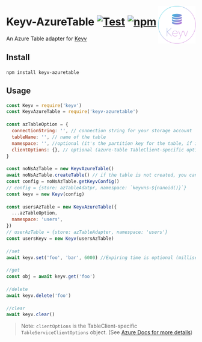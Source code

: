 [<img width="100" align="right" src="docs/media/keyv_logo.svg" alt="keyv">](https://github.com/howlowck/keyv-azuretable)

# Keyv-AzureTable [![Test](https://github.com/howlowck/keyv-azuretable/actions/workflows/test.yml/badge.svg)](https://github.com/howlowck/keyv-azuretable/actions/workflows/test.yml) [![npm](https://img.shields.io/npm/v/keyv-azuretable)](https://www.npmjs.com/package/keyv-azuretable)

An Azure Table adapter for [Keyv](https://github.com/jaredwray/keyv)

## Install

`npm install keyv-azuretable`

## Usage


```js
const Keyv = require('keyv')
const KeyvAzureTable = require('keyv-azuretable')

const azTableOption = {
  connectionString: '', // connection string for your storage account
  tableName: '', // name of the table
  namespace: '', //optional (it's the partition key for the table, if it's empty it will be generated for you)
  clientOptions: {}, // optional (azure-table TableClient-specific options. See note below.)
}

const noNsAzTable = new KeyvAzureTable()
await noNsAzTable.createTable() // if the table is not created, you can use `createTable` to create the table
const config = noNsAzTable.getKeyvConfig()
// config = {store: azTableAdatpr, namespace: `keyvns-${nanoid()}`}
const keyv = new Keyv(config)

const usersAzTable = new KeyvAzureTable({
  ...azTableOption,
  namespace: 'users',
})
// userAzTable = {store: azTableAdapter, namespace: 'users'}
const usersKeyv = new Keyv(usersAzTable)

//set
await keyv.set('foo', 'bar', 6000) //Expiring time is optional (milliseconds)

//get
const obj = await keyv.get('foo')

//delete
await keyv.delete('foo')

//clear
await keyv.clear()

```

> Note: `clientOptions` is the TableClient-specific `TableServiceClientOptions` object. (See [Azure Docs for more details](https://docs.microsoft.com/en-us/javascript/api/@azure/data-tables/tableclient?view=azure-node-latest#TableClient_string__string__NamedKeyCredential__TableServiceClientOptions_)) 
